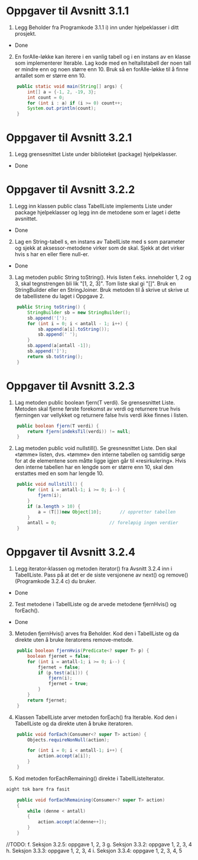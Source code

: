 # Oppgaver til Avsnitt 3.1.1
1. 	Legg Beholder fra Programkode 3.1.1 i) inn under hjelpeklasser i ditt prosjekt.
- Done

2. 	En forAlle-løkke kan iterere i en vanlig tabell og i en instans av en klasse som implementerer Iterable. Lag kode med en heltallstabell der noen tall er mindre enn og noen større enn 10. Bruk så en forAlle-løkke til å finne antallet som er større enn 10.
```java
    public static void main(String[] args) {
        int[] a = {-1, 2, -19, 3};
        int count = 0;
        for (int i : a) if (i >= 0) count++;
        System.out.println(count);
    }
```

# Oppgaver til Avsnitt 3.2.1
1. 	Legg grensesnittet Liste under biblioteket (package) hjelpeklasser.
- Done

# Oppgaver til Avsnitt 3.2.2
1. 	Legg inn klassen public class TabellListe<T> implements Liste<T> under package hjelpeklasser og legg inn de metodene som er laget i dette avsnittet.
- Done

2. 	Lag en String-tabell s, en instans av TabellListe med s som parameter og sjekk at aksessor-metodene virker som de skal. Sjekk at det virker hvis s har en eller flere null-er.
- Done

3. 	Lag metoden public String toString(). Hvis listen f.eks. inneholder 1, 2 og 3, skal tegnstrengen bli lik "[1, 2, 3]". Tom liste skal gi "[]". Bruk en StringBuilder eller en StringJoiner. Bruk metoden til å skrive ut skrive ut de tabellistene du laget i Oppgave 2.
```java
    public String toString() {
        StringBuilder sb = new StringBuilder();
        sb.append('[');
        for (int i = 0; i < antall - 1; i++) {
            sb.append(a[i].toString());
            sb.append(' ');
        }
        sb.append(a[antall -1]);
        sb.append(']');
        return sb.toString();
    }
```

# Oppgaver til Avsnitt 3.2.3
1. 	Lag metoden public boolean fjern(T verdi). Se grensesnittet Liste. Metoden skal fjerne første forekomst av verdi og returnere true hvis fjerningen var vellykket og returnere false hvis verdi ikke finnes i listen.
```java
    public boolean fjern(T verdi) {
        return fjern(indeksTil(verdi)) != null;
    }
```

2. 	Lag metoden public void nullstill(). Se gresnesnittet Liste. Den skal «tømme» listen, dvs. «tømme» den interne tabellen og samtidig sørge for at de elementene som måtte ligge igjen går til «resirkulering». Hvis den interne tabellen har en lengde som er større enn 10, skal den erstattes med en som har lengde 10. 
```java
    public void nullstill() {
        for (int i = antall-1; i >= 0; i--) {
            fjern(i);
        }
        if (a.length > 10) {
            a = (T[])new Object[10];       // oppretter tabellen
        }
        antall = 0;                    // foreløpig ingen verdier
    }
```

# Oppgaver til Avsnitt 3.2.4
1. 	Legg iterator-klassen og metoden iterator() fra Avsnitt 3.2.4 inn i TabellListe. Pass på at det er de siste versjonene av next() og remove() (Programkode 3.2.4 c) du bruker.
- Done

2. 	Test metodene i TabellListe og de arvede metodene fjernHvis() og forEach().
- Done

3. 	Metoden fjernHvis() arves fra Beholder. Kod den i TabellListe og da direkte uten å bruke iteratorens remove-metode.
```java
    public boolean fjernHvis(Predicate<? super T> p) {
        boolean fjernet = false;
        for (int i = antall-1; i >= 0; i--) {
            fjernet = false;
            if (p.test(a[i])) {
                fjern(i);
                fjernet = true;
            }
        }
        return fjernet;
    }
```

4. 	Klassen TabellListe arver metoden forEach() fra Iterable. Kod den i TabellListe og da direkte uten å bruke iteratoren.
```java
    public void forEach(Consumer<? super T> action) {
        Objects.requireNonNull(action);

        for (int i = 0; i < antall-1; i++) {
            action.accept(a[i]);
        }
    }
```
5. 	Kod metoden forEachRemaining() direkte i TabellListeIterator. 
```java
aight tok bare fra fasit

    public void forEachRemaining(Consumer<? super T> action)
    {
        while (denne < antall)
        {
            action.accept(a[denne++]);
        }
    }
```

//TODO:
f. Seksjon 3.2.5: oppgave 1, 2, 3
g. Seksjon 3.3.2: oppgave 1, 2, 3, 4
h. Seksjon 3.3.3: oppgave 1, 2, 3, 4
i. Seksjon 3.3.4: oppgave 1, 2, 3, 4, 5
